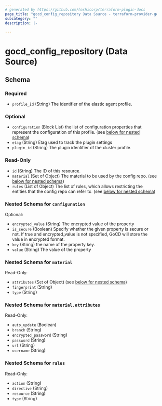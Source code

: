 ```yaml
---
# generated by https://github.com/hashicorp/terraform-plugin-docs
page_title: "gocd_config_repository Data Source - terraform-provider-gocd"
subcategory: ""
description: |-
  
---
```


# gocd_config_repository (Data Source)





<!-- schema generated by tfplugindocs -->
## Schema

### Required

- `profile_id` (String) The identifier of the elastic agent profile.

### Optional

- `configuration` (Block List) the list of configuration properties that represent the configuration of this profile. (see [below for nested schema](#nestedblock--configuration))
- `etag` (String) Etag used to track the plugin settings
- `plugin_id` (String) The plugin identifier of the cluster profile.

### Read-Only

- `id` (String) The ID of this resource.
- `material` (Set of Object) The material to be used by the config repo. (see [below for nested schema](#nestedatt--material))
- `rules` (List of Object) The list of rules, which allows restricting the entities that the config repo can refer to. (see [below for nested schema](#nestedatt--rules))

<a id="nestedblock--configuration"></a>
### Nested Schema for `configuration`

Optional:

- `encrypted_value` (String) The encrypted value of the property
- `is_secure` (Boolean) Specify whether the given property is secure or not. If true and encrypted_value is not specified, GoCD will store the value in encrypted format.
- `key` (String) the name of the property key.
- `value` (String) The value of the property


<a id="nestedatt--material"></a>
### Nested Schema for `material`

Read-Only:

- `attributes` (Set of Object) (see [below for nested schema](#nestedobjatt--material--attributes))
- `fingerprint` (String)
- `type` (String)

<a id="nestedobjatt--material--attributes"></a>
### Nested Schema for `material.attributes`

Read-Only:

- `auto_update` (Boolean)
- `branch` (String)
- `encrypted_password` (String)
- `password` (String)
- `url` (String)
- `username` (String)



<a id="nestedatt--rules"></a>
### Nested Schema for `rules`

Read-Only:

- `action` (String)
- `directive` (String)
- `resource` (String)
- `type` (String)


